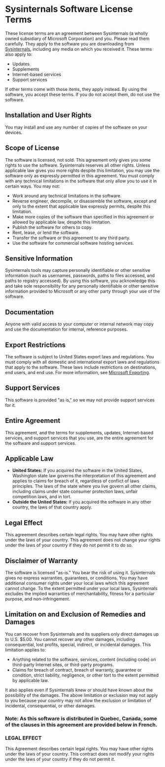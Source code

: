 # Sysinternals Software License Terms

These license terms are an agreement between Sysinternals (a wholly owned subsidiary of Microsoft Corporation) and you. Please read them carefully. They apply to the software you are downloading from [Sysinternals](https://technet.microsoft.com/sysinternals), including any media on which you received it. These terms also apply to:

- Updates
- Supplements
- Internet-based services
- Support services

If other terms come with those items, they apply instead. By using the software, you accept these terms. If you do not accept them, do not use the software.

## Installation and User Rights

You may install and use any number of copies of the software on your devices.

## Scope of License

The software is licensed, not sold. This agreement only gives you some rights to use the software. Sysinternals reserves all other rights. Unless applicable law gives you more rights despite this limitation, you may use the software only as expressly permitted in this agreement. You must comply with any technical limitations in the software that only allow you to use it in certain ways. You may not:

- Work around any technical limitations in the software.
- Reverse engineer, decompile, or disassemble the software, except and only to the extent that applicable law expressly permits, despite this limitation.
- Make more copies of the software than specified in this agreement or allowed by applicable law, despite this limitation.
- Publish the software for others to copy.
- Rent, lease, or lend the software.
- Transfer the software or this agreement to any third party.
- Use the software for commercial software hosting services.

## Sensitive Information

Sysinternals tools may capture personally identifiable or other sensitive information (such as usernames, passwords, paths to files accessed, and paths to registry accessed). By using this software, you acknowledge this and take sole responsibility for any personally identifiable or other sensitive information provided to Microsoft or any other party through your use of the software.

## Documentation

Anyone with valid access to your computer or internal network may copy and use the documentation for internal, reference purposes.

## Export Restrictions

The software is subject to United States export laws and regulations. You must comply with all domestic and international export laws and regulations that apply to the software. These laws include restrictions on destinations, end users, and end use. For more information, see [Microsoft Exporting](https://www.microsoft.com/exporting).

## Support Services

This software is provided "as is," so we may not provide support services for it.

## Entire Agreement

This agreement, and the terms for supplements, updates, Internet-based services, and support services that you use, are the entire agreement for the software and support services.

## Applicable Law

- **United States:** If you acquired the software in the United States, Washington state law governs the interpretation of this agreement and applies to claims for breach of it, regardless of conflict of laws principles. The laws of the state where you live govern all other claims, including claims under state consumer protection laws, unfair competition laws, and in tort.
- **Outside the United States:** If you acquired the software in any other country, the laws of that country apply.

## Legal Effect

This agreement describes certain legal rights. You may have other rights under the laws of your country. This agreement does not change your rights under the laws of your country if they do not permit it to do so.

## Disclaimer of Warranty

The software is licensed "as-is." You bear the risk of using it. Sysinternals gives no express warranties, guarantees, or conditions. You may have additional consumer rights under your local laws which this agreement cannot change. To the extent permitted under your local laws, Sysinternals excludes the implied warranties of merchantability, fitness for a particular purpose, and non-infringement.

## Limitation on and Exclusion of Remedies and Damages

You can recover from Sysinternals and its suppliers only direct damages up to U.S. $5.00. You cannot recover any other damages, including consequential, lost profits, special, indirect, or incidental damages. This limitation applies to:

- Anything related to the software, services, content (including code) on third-party Internet sites, or third-party programs.
- Claims for breach of contract, breach of warranty, guarantee or condition, strict liability, negligence, or other tort to the extent permitted by applicable law.

It also applies even if Sysinternals knew or should have known about the possibility of the damages. The above limitation or exclusion may not apply to you because your country may not allow the exclusion or limitation of incidental, consequential, or other damages.

### Note: As this software is distributed in Quebec, Canada, some of the clauses in this agreement are provided below in French.

### LEGAL EFFECT
This Agreement describes certain legal rights. You may have other rights under the laws of your country. This contract does not modify your rights under the laws of your country if they do not permit it.
